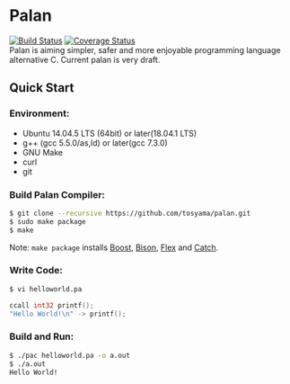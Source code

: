 # Palan
[![Build Status](https://travis-ci.org/tosyama/palan.svg?branch=master)](https://travis-ci.org/tosyama/palan)
[![Coverage Status](https://img.shields.io/coveralls/github/tosyama/palan/master.svg)](https://coveralls.io/github/tosyama/palan?branch=master)  
Palan is aiming simpler, safer and more enjoyable programming language alternative C.
Current palan is very draft.

## Quick Start
### Environment:
* Ubuntu 14.04.5 LTS (64bit) or later(18.04.1 LTS)
* g++ (gcc 5.5.0/as,ld) or later(gcc 7.3.0)
* GNU Make
* curl
* git

### Build Palan Compiler:
```sh
$ git clone --recursive https://github.com/tosyama/palan.git
$ sudo make package
$ make
```
Note: `make package` installs [Boost], [Bison], [Flex] and [Catch].

[Boost]: http://boost.org
[Bison]: https://www.gnu.org/software/bison/
[Flex]: https://github.com/westes/flex
[Catch]: https://github.com/philsquared/Catch 

### Write Code:
```sh
$ vi helloworld.pa
```
```go
ccall int32 printf();
"Hello World!\n" -> printf();
```

### Build and Run:
```sh
$ ./pac helloworld.pa -o a.out
$ ./a.out
Hello World!
```
